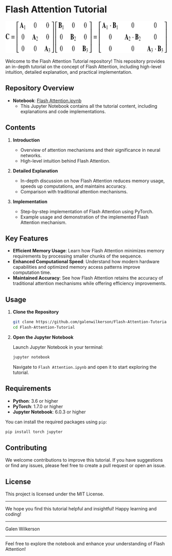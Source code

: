 # Flash Attention Tutorial

<img src="./modular.png" width="1300" height="100">


Welcome to the Flash Attention Tutorial repository! This repository provides an in-depth tutorial on the concept of Flash Attention, including high-level intuition, detailed explanation, and practical implementation.

## Repository Overview

- **Notebook**: [Flash Attention.ipynb](https://github.com/galenwilkerson/Flash-Attention-Tutorial/blob/main/Flash%20Attention.ipynb)
  - This Jupyter Notebook contains all the tutorial content, including explanations and code implementations.

## Contents

1. **Introduction**
   - Overview of attention mechanisms and their significance in neural networks.
   - High-level intuition behind Flash Attention.

2. **Detailed Explanation**
   - In-depth discussion on how Flash Attention reduces memory usage, speeds up computations, and maintains accuracy.
   - Comparison with traditional attention mechanisms.

3. **Implementation**
   - Step-by-step implementation of Flash Attention using PyTorch.
   - Example usage and demonstration of the implemented Flash Attention mechanism.

## Key Features

- **Efficient Memory Usage**: Learn how Flash Attention minimizes memory requirements by processing smaller chunks of the sequence.
- **Enhanced Computational Speed**: Understand how modern hardware capabilities and optimized memory access patterns improve computation time.
- **Maintained Accuracy**: See how Flash Attention retains the accuracy of traditional attention mechanisms while offering efficiency improvements.

## Usage

1. **Clone the Repository**

   ```bash
   git clone https://github.com/galenwilkerson/Flash-Attention-Tutorial.git
   cd Flash-Attention-Tutorial
   ```

2. **Open the Jupyter Notebook**

   Launch Jupyter Notebook in your terminal:

   ```bash
   jupyter notebook
   ```

   Navigate to `Flash Attention.ipynb` and open it to start exploring the tutorial.

## Requirements

- **Python**: 3.6 or higher
- **PyTorch**: 1.7.0 or higher
- **Jupyter Notebook**: 6.0.3 or higher

You can install the required packages using `pip`:

```bash
pip install torch jupyter
```

## Contributing

We welcome contributions to improve this tutorial. If you have suggestions or find any issues, please feel free to create a pull request or open an issue.

## License

This project is licensed under the MIT License.

---

We hope you find this tutorial helpful and insightful! Happy learning and coding!

---

Galen Wilkerson

---

Feel free to explore the notebook and enhance your understanding of Flash Attention!

